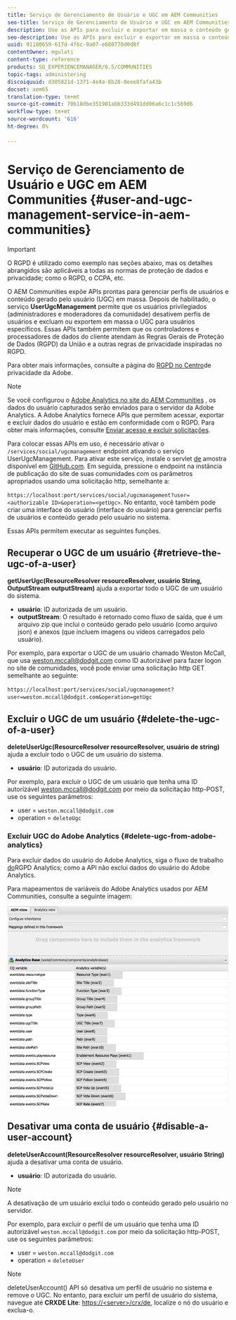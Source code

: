 ```yaml
---
title: Serviço de Gerenciamento de Usuário e UGC em AEM Communities
seo-title: Serviço de Gerenciamento de Usuário e UGC em AEM Communities
description: Use as APIs para excluir e exportar em massa o conteúdo gerado pelo usuário e desativar a conta do usuário.
seo-description: Use as APIs para excluir e exportar em massa o conteúdo gerado pelo usuário e desativar a conta do usuário.
uuid: 91180659-617d-4f6c-9a07-e680770d0d8f
contentOwner: mgulati
content-type: reference
products: SG_EXPERIENCEMANAGER/6.5/COMMUNITIES
topic-tags: administering
discoiquuid: d305821d-1371-4e4a-8b28-8eee8fafa43b
docset: aem65
translation-type: tm+mt
source-git-commit: 70b18dbe351901abb333d491dd06a6c1c1c569d6
workflow-type: tm+mt
source-wordcount: '616'
ht-degree: 0%

---
```



# Serviço de Gerenciamento de Usuário e UGC em AEM Communities {#user-and-ugc-management-service-in-aem-communities}

>[!IMPORTANT]
>
>O RGPD é utilizado como exemplo nas seções abaixo, mas os detalhes abrangidos são aplicáveis a todas as normas de proteção de dados e privacidade; como o RGPD, o CCPA, etc.


O AEM Communities expõe APIs prontas para gerenciar perfis de usuários e conteúdo gerado pelo usuário (UGC) em massa. Depois de habilitado, o serviço **UserUgcManagement** permite que os usuários privilegiados (administradores e moderadores da comunidade) desativem perfis de usuários e excluam ou exportem em massa o UGC para usuários específicos. Essas APIs também permitem que os controladores e processadores de dados do cliente atendam às Regras Gerais de Proteção de Dados (RGPD) da União e a outras regras de privacidade inspiradas no RGPD.

Para obter mais informações, consulte a página do [RGPD no Centro](https://www.adobe.com/privacy/general-data-protection-regulation.html)de privacidade da Adobe.

>[!NOTE]
>
>Se você configurou o [Adobe Analytics no site do AEM Communities](/help/communities/analytics.md) , os dados do usuário capturados serão enviados para o servidor da Adobe Analytics. A Adobe Analytics fornece APIs que permitem acessar, exportar e excluir dados do usuário e estão em conformidade com o RGPD. Para obter mais informações, consulte [Enviar acesso e excluir solicitações](https://docs.adobe.com/content/help/en/analytics/admin/data-governance/gdpr-submit-access-delete.html).


Para colocar essas APIs em uso, é necessário ativar o `/services/social/ugcmanagement` endpoint ativando o serviço UserUgcManagement. Para ativar este serviço, instale o servlet [de](https://github.com/Adobe-Marketing-Cloud/aem-communities-ugc-migration/tree/master/bundles/communities-ugc-management-servlet) amostra disponível em [GitHub.com](https://github.com/Adobe-Marketing-Cloud/aem-communities-ugc-migration/tree/master/bundles/communities-ugc-management-servlet). Em seguida, pressione o endpoint na instância de publicação do site de suas comunidades com os parâmetros apropriados usando uma solicitação http, semelhante a:

`https://localhost:port/services/social/ugcmanagement?user=<authorizable ID>&operation=<getUgc>`. No entanto, você também pode criar uma interface do usuário (interface do usuário) para gerenciar perfis de usuários e conteúdo gerado pelo usuário no sistema.

Essas APIs permitem executar as seguintes funções.

## Recuperar o UGC de um usuário {#retrieve-the-ugc-of-a-user}

**getUserUgc(ResourceResolver resourceResolver, usuário String, OutputStream outputStream)** ajuda a exportar todo o UGC de um usuário do sistema.

* **usuário**: ID autorizada de um usuário.
* **outputStream**: O resultado é retornado como fluxo de saída, que é um arquivo zip que inclui o conteúdo gerado pelo usuário (como arquivo json) e anexos (que incluem imagens ou vídeos carregados pelo usuário).

Por exemplo, para exportar o UGC de um usuário chamado Weston McCall, que usa weston.mccall@dodgit.com como ID autorizável para fazer logon no site de comunidades, você pode enviar uma solicitação http GET semelhante ao seguinte:

`https://localhost:port/services/social/ugcmanagement?user=weston.mccall@dodgit.com&operation=getUgc`

## Excluir o UGC de um usuário {#delete-the-ugc-of-a-user}

**deleteUserUgc(ResourceResolver resourceResolver, usuário de string)** ajuda a excluir todo o UGC de um usuário do sistema.

* **usuário**: ID autorizada do usuário.

Por exemplo, para excluir o UGC de um usuário que tenha uma ID autorizável weston.mccall@dodgit.com por meio da solicitação http-POST, use os seguintes parâmetros:

* user = `weston.mccall@dodgit.com`
* operation = `deleteUgc`

### Excluir UGC do Adobe Analytics {#delete-ugc-from-adobe-analytics}

Para excluir dados do usuário do Adobe Analytics, siga o fluxo de trabalho [do](https://docs.adobe.com/content/help/en/analytics/admin/data-governance/an-gdpr-workflow.html)RGPD Analytics; como a API não exclui dados do usuário do Adobe Analytics.

Para mapeamentos de variáveis do Adobe Analytics usados por AEM Communities, consulte a seguinte imagem:

![Mapeamento variável de comunidades AEM para Adobe Analytics](assets/analytics-communities-mapping.png)

## Desativar uma conta de usuário {#disable-a-user-account}

**deleteUserAccount(ResourceResolver resourceResolver, usuário String)** ajuda a desativar uma conta de usuário.

* **usuário**: ID autorizada do usuário.

>[!NOTE]
>
>A desativação de um usuário exclui todo o conteúdo gerado pelo usuário no servidor.


Por exemplo, para excluir o perfil de um usuário que tenha uma ID autorizável `weston.mccall@dodgit.com` por meio da solicitação http-POST, use os seguintes parâmetros:

* user = `weston.mccall@dodgit.com`
* operation = `deleteUser`

>[!NOTE]
>
>deleteUserAccount() API só desativa um perfil de usuário no sistema e remove o UGC. No entanto, para excluir um perfil de usuário do sistema, navegue até **CRXDE Lite**: [https://&lt;server>/crx/de](https://localhost:4502/crx/de), localize o nó do usuário e exclua-o.


